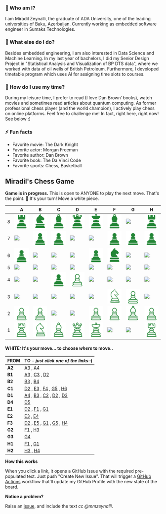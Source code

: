 
### 💬 Who am I?
I am Miradil Zeynalli, the graduate of ADA University, one of the leading universities of Baku, Azerbaijan. Currently working as embedded software engineer in Sumaks Technologies. 

### 🔭 What else do I do?
Besides embedded engineering, I am also interested in Data Science and Machine Learning. In my last year of bachelors, I did my Senior Design Project in "Statistical Analysis and Visualization of BP DTS data", where we worked with data of oil wells of British Petroleum. Furthermore, I developed timetable program which uses AI for assigning time slots to courses.

### 🤔 How do I use my time?
During my leisure time, I prefer to read (I love Dan Brown’ books), watch movies and sometimes read articles about quantum computing. As former professional chess player (and the world champion), I actively play chess on online platforms. Feel free to challenge me! In fact, right here, right now! See below :)

### ⚡ Fun facts
- Favorite movie: The Dark Knight
- Favorite actor: Morgan Freeman
- Favorite author: Dan Brown
- Favorite book: The Da Vinci Code
- Favorite sports: Chess, Basketball

## Miradil's Chess Game

**Game is in progress.** This is open to ANYONE to play the next move. That's the point. :wave:  It's your turn! Move a white piece.

|   | A | B | C | D | E | F | G | H |
| - | - | - | - | - | - | - | - | - |
| 8 | ![](https://raw.githubusercontent.com/mmzeynalli/mmzeynalli/master/chess_images/r.png) | ![](https://raw.githubusercontent.com/mmzeynalli/mmzeynalli/master/chess_images/n.png) | ![](https://raw.githubusercontent.com/mmzeynalli/mmzeynalli/master/chess_images/b.png) | ![](https://raw.githubusercontent.com/mmzeynalli/mmzeynalli/master/chess_images/q.png) | ![](https://raw.githubusercontent.com/mmzeynalli/mmzeynalli/master/chess_images/k.png) | ![](https://raw.githubusercontent.com/mmzeynalli/mmzeynalli/master/chess_images/b.png) | ![](https://raw.githubusercontent.com/mmzeynalli/mmzeynalli/master/chess_images/blank.png) | ![](https://raw.githubusercontent.com/mmzeynalli/mmzeynalli/master/chess_images/r.png) |
| 7 | ![](https://raw.githubusercontent.com/mmzeynalli/mmzeynalli/master/chess_images/blank.png) | ![](https://raw.githubusercontent.com/mmzeynalli/mmzeynalli/master/chess_images/p.png) | ![](https://raw.githubusercontent.com/mmzeynalli/mmzeynalli/master/chess_images/p.png) | ![](https://raw.githubusercontent.com/mmzeynalli/mmzeynalli/master/chess_images/blank.png) | ![](https://raw.githubusercontent.com/mmzeynalli/mmzeynalli/master/chess_images/blank.png) | ![](https://raw.githubusercontent.com/mmzeynalli/mmzeynalli/master/chess_images/p.png) | ![](https://raw.githubusercontent.com/mmzeynalli/mmzeynalli/master/chess_images/p.png) | ![](https://raw.githubusercontent.com/mmzeynalli/mmzeynalli/master/chess_images/p.png) |
| 6 | ![](https://raw.githubusercontent.com/mmzeynalli/mmzeynalli/master/chess_images/p.png) | ![](https://raw.githubusercontent.com/mmzeynalli/mmzeynalli/master/chess_images/blank.png) | ![](https://raw.githubusercontent.com/mmzeynalli/mmzeynalli/master/chess_images/blank.png) | ![](https://raw.githubusercontent.com/mmzeynalli/mmzeynalli/master/chess_images/blank.png) | ![](https://raw.githubusercontent.com/mmzeynalli/mmzeynalli/master/chess_images/p.png) | ![](https://raw.githubusercontent.com/mmzeynalli/mmzeynalli/master/chess_images/n.png) | ![](https://raw.githubusercontent.com/mmzeynalli/mmzeynalli/master/chess_images/blank.png) | ![](https://raw.githubusercontent.com/mmzeynalli/mmzeynalli/master/chess_images/blank.png) |
| 5 | ![](https://raw.githubusercontent.com/mmzeynalli/mmzeynalli/master/chess_images/blank.png) | ![](https://raw.githubusercontent.com/mmzeynalli/mmzeynalli/master/chess_images/blank.png) | ![](https://raw.githubusercontent.com/mmzeynalli/mmzeynalli/master/chess_images/blank.png) | ![](https://raw.githubusercontent.com/mmzeynalli/mmzeynalli/master/chess_images/blank.png) | ![](https://raw.githubusercontent.com/mmzeynalli/mmzeynalli/master/chess_images/blank.png) | ![](https://raw.githubusercontent.com/mmzeynalli/mmzeynalli/master/chess_images/blank.png) | ![](https://raw.githubusercontent.com/mmzeynalli/mmzeynalli/master/chess_images/blank.png) | ![](https://raw.githubusercontent.com/mmzeynalli/mmzeynalli/master/chess_images/blank.png) |
| 4 | ![](https://raw.githubusercontent.com/mmzeynalli/mmzeynalli/master/chess_images/blank.png) | ![](https://raw.githubusercontent.com/mmzeynalli/mmzeynalli/master/chess_images/blank.png) | ![](https://raw.githubusercontent.com/mmzeynalli/mmzeynalli/master/chess_images/p.png) | ![](https://raw.githubusercontent.com/mmzeynalli/mmzeynalli/master/chess_images/P.png) | ![](https://raw.githubusercontent.com/mmzeynalli/mmzeynalli/master/chess_images/blank.png) | ![](https://raw.githubusercontent.com/mmzeynalli/mmzeynalli/master/chess_images/blank.png) | ![](https://raw.githubusercontent.com/mmzeynalli/mmzeynalli/master/chess_images/blank.png) | ![](https://raw.githubusercontent.com/mmzeynalli/mmzeynalli/master/chess_images/blank.png) |
| 3 | ![](https://raw.githubusercontent.com/mmzeynalli/mmzeynalli/master/chess_images/blank.png) | ![](https://raw.githubusercontent.com/mmzeynalli/mmzeynalli/master/chess_images/blank.png) | ![](https://raw.githubusercontent.com/mmzeynalli/mmzeynalli/master/chess_images/blank.png) | ![](https://raw.githubusercontent.com/mmzeynalli/mmzeynalli/master/chess_images/blank.png) | ![](https://raw.githubusercontent.com/mmzeynalli/mmzeynalli/master/chess_images/blank.png) | ![](https://raw.githubusercontent.com/mmzeynalli/mmzeynalli/master/chess_images/N.png) | ![](https://raw.githubusercontent.com/mmzeynalli/mmzeynalli/master/chess_images/P.png) | ![](https://raw.githubusercontent.com/mmzeynalli/mmzeynalli/master/chess_images/blank.png) |
| 2 | ![](https://raw.githubusercontent.com/mmzeynalli/mmzeynalli/master/chess_images/P.png) | ![](https://raw.githubusercontent.com/mmzeynalli/mmzeynalli/master/chess_images/P.png) | ![](https://raw.githubusercontent.com/mmzeynalli/mmzeynalli/master/chess_images/blank.png) | ![](https://raw.githubusercontent.com/mmzeynalli/mmzeynalli/master/chess_images/blank.png) | ![](https://raw.githubusercontent.com/mmzeynalli/mmzeynalli/master/chess_images/P.png) | ![](https://raw.githubusercontent.com/mmzeynalli/mmzeynalli/master/chess_images/P.png) | ![](https://raw.githubusercontent.com/mmzeynalli/mmzeynalli/master/chess_images/B.png) | ![](https://raw.githubusercontent.com/mmzeynalli/mmzeynalli/master/chess_images/P.png) |
| 1 | ![](https://raw.githubusercontent.com/mmzeynalli/mmzeynalli/master/chess_images/R.png) | ![](https://raw.githubusercontent.com/mmzeynalli/mmzeynalli/master/chess_images/N.png) | ![](https://raw.githubusercontent.com/mmzeynalli/mmzeynalli/master/chess_images/B.png) | ![](https://raw.githubusercontent.com/mmzeynalli/mmzeynalli/master/chess_images/Q.png) | ![](https://raw.githubusercontent.com/mmzeynalli/mmzeynalli/master/chess_images/K.png) | ![](https://raw.githubusercontent.com/mmzeynalli/mmzeynalli/master/chess_images/blank.png) | ![](https://raw.githubusercontent.com/mmzeynalli/mmzeynalli/master/chess_images/blank.png) | ![](https://raw.githubusercontent.com/mmzeynalli/mmzeynalli/master/chess_images/R.png) |

#### **WHITE:** It's your move... to choose _where_ to move..

| FROM | TO - _just click one of the links_ :) |
| ---- | -- |
| **A2** | [A3](https://github.com/mmzeynalli/mmzeynalli/issues/new?title=chess%7Cmove%7Ca2a3%7C16&body=Just+push+%27Submit+new+issue%27.+You+don%27t+need+to+do+anything+else.) , [A4](https://github.com/mmzeynalli/mmzeynalli/issues/new?title=chess%7Cmove%7Ca2a4%7C16&body=Just+push+%27Submit+new+issue%27.+You+don%27t+need+to+do+anything+else.) |
| **B1** | [A3](https://github.com/mmzeynalli/mmzeynalli/issues/new?title=chess%7Cmove%7Cb1a3%7C16&body=Just+push+%27Submit+new+issue%27.+You+don%27t+need+to+do+anything+else.) , [C3](https://github.com/mmzeynalli/mmzeynalli/issues/new?title=chess%7Cmove%7Cb1c3%7C16&body=Just+push+%27Submit+new+issue%27.+You+don%27t+need+to+do+anything+else.) , [D2](https://github.com/mmzeynalli/mmzeynalli/issues/new?title=chess%7Cmove%7Cb1d2%7C16&body=Just+push+%27Submit+new+issue%27.+You+don%27t+need+to+do+anything+else.) |
| **B2** | [B3](https://github.com/mmzeynalli/mmzeynalli/issues/new?title=chess%7Cmove%7Cb2b3%7C16&body=Just+push+%27Submit+new+issue%27.+You+don%27t+need+to+do+anything+else.) , [B4](https://github.com/mmzeynalli/mmzeynalli/issues/new?title=chess%7Cmove%7Cb2b4%7C16&body=Just+push+%27Submit+new+issue%27.+You+don%27t+need+to+do+anything+else.) |
| **C1** | [D2](https://github.com/mmzeynalli/mmzeynalli/issues/new?title=chess%7Cmove%7Cc1d2%7C16&body=Just+push+%27Submit+new+issue%27.+You+don%27t+need+to+do+anything+else.) , [E3](https://github.com/mmzeynalli/mmzeynalli/issues/new?title=chess%7Cmove%7Cc1e3%7C16&body=Just+push+%27Submit+new+issue%27.+You+don%27t+need+to+do+anything+else.) , [F4](https://github.com/mmzeynalli/mmzeynalli/issues/new?title=chess%7Cmove%7Cc1f4%7C16&body=Just+push+%27Submit+new+issue%27.+You+don%27t+need+to+do+anything+else.) , [G5](https://github.com/mmzeynalli/mmzeynalli/issues/new?title=chess%7Cmove%7Cc1g5%7C16&body=Just+push+%27Submit+new+issue%27.+You+don%27t+need+to+do+anything+else.) , [H6](https://github.com/mmzeynalli/mmzeynalli/issues/new?title=chess%7Cmove%7Cc1h6%7C16&body=Just+push+%27Submit+new+issue%27.+You+don%27t+need+to+do+anything+else.) |
| **D1** | [A4](https://github.com/mmzeynalli/mmzeynalli/issues/new?title=chess%7Cmove%7Cd1a4%7C16&body=Just+push+%27Submit+new+issue%27.+You+don%27t+need+to+do+anything+else.) , [B3](https://github.com/mmzeynalli/mmzeynalli/issues/new?title=chess%7Cmove%7Cd1b3%7C16&body=Just+push+%27Submit+new+issue%27.+You+don%27t+need+to+do+anything+else.) , [C2](https://github.com/mmzeynalli/mmzeynalli/issues/new?title=chess%7Cmove%7Cd1c2%7C16&body=Just+push+%27Submit+new+issue%27.+You+don%27t+need+to+do+anything+else.) , [D2](https://github.com/mmzeynalli/mmzeynalli/issues/new?title=chess%7Cmove%7Cd1d2%7C16&body=Just+push+%27Submit+new+issue%27.+You+don%27t+need+to+do+anything+else.) , [D3](https://github.com/mmzeynalli/mmzeynalli/issues/new?title=chess%7Cmove%7Cd1d3%7C16&body=Just+push+%27Submit+new+issue%27.+You+don%27t+need+to+do+anything+else.) |
| **D4** | [D5](https://github.com/mmzeynalli/mmzeynalli/issues/new?title=chess%7Cmove%7Cd4d5%7C16&body=Just+push+%27Submit+new+issue%27.+You+don%27t+need+to+do+anything+else.) |
| **E1** | [D2](https://github.com/mmzeynalli/mmzeynalli/issues/new?title=chess%7Cmove%7Ce1d2%7C16&body=Just+push+%27Submit+new+issue%27.+You+don%27t+need+to+do+anything+else.) , [F1](https://github.com/mmzeynalli/mmzeynalli/issues/new?title=chess%7Cmove%7Ce1f1%7C16&body=Just+push+%27Submit+new+issue%27.+You+don%27t+need+to+do+anything+else.) , [G1](https://github.com/mmzeynalli/mmzeynalli/issues/new?title=chess%7Cmove%7Ce1g1%7C16&body=Just+push+%27Submit+new+issue%27.+You+don%27t+need+to+do+anything+else.) |
| **E2** | [E3](https://github.com/mmzeynalli/mmzeynalli/issues/new?title=chess%7Cmove%7Ce2e3%7C16&body=Just+push+%27Submit+new+issue%27.+You+don%27t+need+to+do+anything+else.) , [E4](https://github.com/mmzeynalli/mmzeynalli/issues/new?title=chess%7Cmove%7Ce2e4%7C16&body=Just+push+%27Submit+new+issue%27.+You+don%27t+need+to+do+anything+else.) |
| **F3** | [D2](https://github.com/mmzeynalli/mmzeynalli/issues/new?title=chess%7Cmove%7Cf3d2%7C16&body=Just+push+%27Submit+new+issue%27.+You+don%27t+need+to+do+anything+else.) , [E5](https://github.com/mmzeynalli/mmzeynalli/issues/new?title=chess%7Cmove%7Cf3e5%7C16&body=Just+push+%27Submit+new+issue%27.+You+don%27t+need+to+do+anything+else.) , [G1](https://github.com/mmzeynalli/mmzeynalli/issues/new?title=chess%7Cmove%7Cf3g1%7C16&body=Just+push+%27Submit+new+issue%27.+You+don%27t+need+to+do+anything+else.) , [G5](https://github.com/mmzeynalli/mmzeynalli/issues/new?title=chess%7Cmove%7Cf3g5%7C16&body=Just+push+%27Submit+new+issue%27.+You+don%27t+need+to+do+anything+else.) , [H4](https://github.com/mmzeynalli/mmzeynalli/issues/new?title=chess%7Cmove%7Cf3h4%7C16&body=Just+push+%27Submit+new+issue%27.+You+don%27t+need+to+do+anything+else.) |
| **G2** | [F1](https://github.com/mmzeynalli/mmzeynalli/issues/new?title=chess%7Cmove%7Cg2f1%7C16&body=Just+push+%27Submit+new+issue%27.+You+don%27t+need+to+do+anything+else.) , [H3](https://github.com/mmzeynalli/mmzeynalli/issues/new?title=chess%7Cmove%7Cg2h3%7C16&body=Just+push+%27Submit+new+issue%27.+You+don%27t+need+to+do+anything+else.) |
| **G3** | [G4](https://github.com/mmzeynalli/mmzeynalli/issues/new?title=chess%7Cmove%7Cg3g4%7C16&body=Just+push+%27Submit+new+issue%27.+You+don%27t+need+to+do+anything+else.) |
| **H1** | [F1](https://github.com/mmzeynalli/mmzeynalli/issues/new?title=chess%7Cmove%7Ch1f1%7C16&body=Just+push+%27Submit+new+issue%27.+You+don%27t+need+to+do+anything+else.) , [G1](https://github.com/mmzeynalli/mmzeynalli/issues/new?title=chess%7Cmove%7Ch1g1%7C16&body=Just+push+%27Submit+new+issue%27.+You+don%27t+need+to+do+anything+else.) |
| **H2** | [H3](https://github.com/mmzeynalli/mmzeynalli/issues/new?title=chess%7Cmove%7Ch2h3%7C16&body=Just+push+%27Submit+new+issue%27.+You+don%27t+need+to+do+anything+else.) , [H4](https://github.com/mmzeynalli/mmzeynalli/issues/new?title=chess%7Cmove%7Ch2h4%7C16&body=Just+push+%27Submit+new+issue%27.+You+don%27t+need+to+do+anything+else.) |

**How this works**

When you click a link, it opens a GitHub Issue with the required pre-populated text. Just push "Create New Issue". That will trigger a [GitHub Actions](https://github.blog/2020-07-03-github-action-hero-casey-lee/#getting-started-with-github-actions) workflow that'll update my GitHub Profile  with the new state of the board.

**Notice a problem?**

Raise an [issue](https://github.com/mmzeynalli/mmzeynalli/issues), and include the text _cc @mmzeynalli_.
